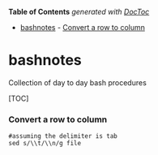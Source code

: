 **Table of Contents**  *generated with [DocToc](http://doctoc.herokuapp.com/)*

- [bashnotes](#)
		- [Convert a row to column](#)

# bashnotes
Collection of day to day bash procedures 

[TOC]

### Convert a row to column 

```
#assuming the delimiter is tab
sed s/\\t/\\n/g file
```
